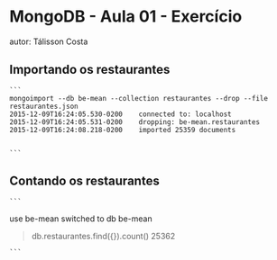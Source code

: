 # MongoDB - Aula 01 - Exercício
autor: Tálisson Costa

## Importando os restaurantes

    ```
    mongoimport --db be-mean --collection restaurantes --drop --file restaurantes.json 
    2015-12-09T16:24:05.530-0200    connected to: localhost
    2015-12-09T16:24:05.531-0200    dropping: be-mean.restaurantes
    2015-12-09T16:24:08.218-0200    imported 25359 documents


    ```

## Contando os restaurantes

    ```
use be-mean
switched to db be-mean
> db.restaurantes.find({}).count()
25362

    ```